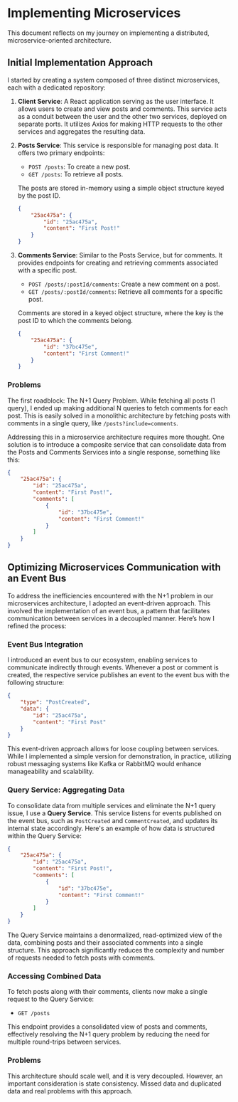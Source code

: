 # Implementing Microservices

This document reflects on my journey on implementing a distributed, microservice-oriented architecture. 

## Initial Implementation Approach

I started by creating a system composed of three distinct microservices, each with a dedicated repository:

1. **Client Service**: A React application serving as the user interface. It allows users to create and view posts and comments. This service acts as a conduit between the user and the other two services, deployed on separate ports. It utilizes Axios for making HTTP requests to the other services and aggregates the resulting data.

2. **Posts Service**: This service is responsible for managing post data. It offers two primary endpoints:
   - `POST /posts`: To create a new post.
   - `GET /posts`: To retrieve all posts.
   
   The posts are stored in-memory using a simple object structure keyed by the post ID.

    ```json
    {
        "25ac475a": {
            "id": "25ac475a",
            "content": "First Post!"
        }
    }
    ```

3. **Comments Service**: Similar to the Posts Service, but for comments. It provides endpoints for creating and retrieving comments associated with a specific post.
   - `POST /posts/:postId/comments`: Create a new comment on a post.
   - `GET /posts/:postId/comments`: Retrieve all comments for a specific post.
   
   Comments are stored in a keyed object structure, where the key is the post ID to which the comments belong.

    ```json
    {
        "25ac475a": {
            "id": "37bc475e",
            "content": "First Comment!"
        }
    }
    ```

### Problems

The first roadblock: The N+1 Query Problem. While fetching all posts (1 query), I ended up making additional N queries to fetch comments for each post. This is easily solved in a monolithic architecture by fetching posts with comments in a single query, like `/posts?include=comments`.

Addressing this in a microservice architecture requires more thought. One solution is to introduce a composite service that can consolidate data from the Posts and Comments Services into a single response, something like this:

```json
{
    "25ac475a": {
        "id": "25ac475a",
        "content": "First Post!",
        "comments": [
            {
                "id": "37bc475e",
                "content": "First Comment!"
            }
        ]
    }
}
```


## Optimizing Microservices Communication with an Event Bus

To address the inefficiencies encountered with the N+1 problem in our microservices architecture, I adopted an event-driven approach. This involved the implementation of an event bus, a pattern that facilitates communication between services in a decoupled manner. Here’s how I refined the process:

### Event Bus Integration

I introduced an event bus to our ecosystem, enabling services to communicate indirectly through events. Whenever a post or comment is created, the respective service publishes an event to the event bus with the following structure:

```json
{
    "type": "PostCreated",
    "data": {
        "id": "25ac475a",
        "content": "First Post"
    }
}
```

This event-driven approach allows for loose coupling between services. While I implemented a simple version for demonstration, in practice, utilizing robust messaging systems like Kafka or RabbitMQ would enhance manageability and scalability.

### Query Service: Aggregating Data

To consolidate data from multiple services and eliminate the N+1 query issue, I use a **Query Service**. This service listens for events published on the event bus, such as `PostCreated` and `CommentCreated`, and updates its internal state accordingly. Here's an example of how data is structured within the Query Service:

```json
{
    "25ac475a": {
        "id": "25ac475a",
        "content": "First Post!",
        "comments": [
            {
                "id": "37bc475e",
                "content": "First Comment!"
            }
        ]
    }
}
```

The Query Service maintains a denormalized, read-optimized view of the data, combining posts and their associated comments into a single structure. This approach significantly reduces the complexity and number of requests needed to fetch posts with comments.

### Accessing Combined Data

To fetch posts along with their comments, clients now make a single request to the Query Service:

- `GET /posts`

This endpoint provides a consolidated view of posts and comments, effectively resolving the N+1 query problem by reducing the need for multiple round-trips between services.

### Problems

This architecture should scale well, and it is very decoupled. However, an important consideration is state consistency. Missed data and duplicated data and real problems with this approach.